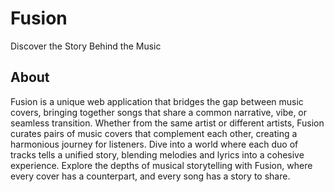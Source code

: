 # Fusion

Discover the Story Behind the Music

## About

Fusion is a unique web application that bridges the gap between music covers, bringing together songs that share a common narrative, vibe, or seamless transition. Whether from the same artist or different artists, Fusion curates pairs of music covers that complement each other, creating a harmonious journey for listeners. Dive into a world where each duo of tracks tells a unified story, blending melodies and lyrics into a cohesive experience. Explore the depths of musical storytelling with Fusion, where every cover has a counterpart, and every song has a story to share.
